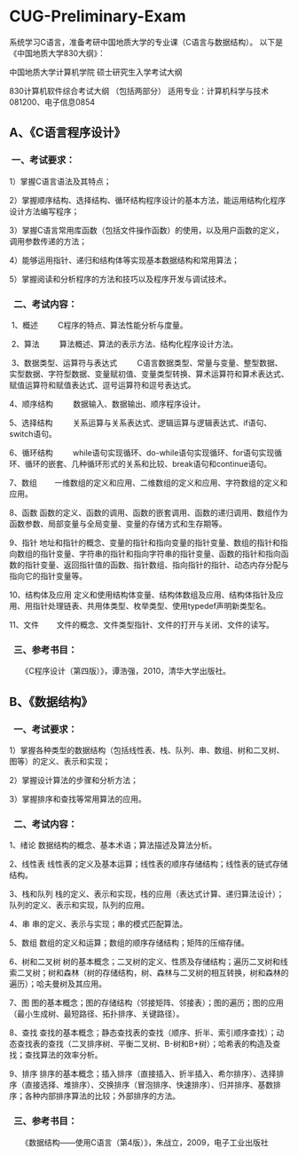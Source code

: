# CUG-Preliminary-Exam
系统学习C语言，准备考研中国地质大学的专业课（C语言与数据结构）。
以下是《中国地质大学830大纲》：

中国地质大学计算机学院
硕士研究生入学考试大纲

830计算机软件综合考试大纲
（包括两部分）
适用专业：计算机科学与技术081200、电子信息0854
## A、《C语言程序设计》

###  一、考试要求：
1）掌握C语言语法及其特点；

2）掌握顺序结构、选择结构、循环结构程序设计的基本方法，能运用结构化程序设计方法编写程序；

3）掌握C语言常用库函数（包括文件操作函数）的使用，以及用户函数的定义，调用参数传递的方法；

4）能够运用指针、递归和结构体等实现基本数据结构和常用算法；

5）掌握阅读和分析程序的方法和技巧以及程序开发与调试技术。

###   二、考试内容：
 1、概述
 　　C程序的特点、算法性能分析与度量。
   
 2、算法
 　　算法概述、算法的表示方法、结构化程序设计方法。
   
 3、数据类型、运算符与表达式
 　　C语言数据类型、常量与变量、整型数据、实型数据、字符型数据、变量赋初值、变量类型转换、算术运算符和算术表达式、赋值运算符和赋值表达式、逗号运算符和逗号表达式。
   
4、顺序结构
 　　数据输入、数据输出、顺序程序设计。
   
5、选择结构
 　　关系运算与关系表达式、逻辑运算与逻辑表达式、if语句、switch语句。
   
6、循环结构
 　　while语句实现循环、do-while语句实现循环、for语句实现循环、循环的嵌套、几种循环形式的关系和比较、break语句和continue语句。
   
7、数组
　　一维数组的定义和应用、二维数组的定义和应用、字符数组的定义和应用。
  
8、函数
函数的定义、函数的调用、函数的嵌套调用、函数的递归调用、数组作为函数参数、局部变量与全局变量、变量的存储方式和生存期等。

9、指针
地址和指针的概念、变量的指针和指向变量的指针变量、数组的指针和指向数组的指针变量、字符串的指针和指向字符串的指针变量、函数的指针和指向函数的指针变量、返回指针值的函数、指针数组、指向指针的指针、动态内存分配与指向它的指针变量等。

10、结构体及应用
    定义和使用结构体变量、结构体数组及应用、结构体指针及应用、用指针处理链表、共用体类型、枚举类型、使用typedef声明新类型名。
    
11、文件
　　文件的概念、文件类型指针、文件的打开与关闭、文件的读写。
  
###   三、参考书目：
　　《C程序设计（第四版）》，谭浩强，2010，清华大学出版社。
　　
## B、《数据结构》

###   一、考试要求：
1）掌握各种类型的数据结构（包括线性表、栈、队列、串、数组、树和二叉树、图等）的定义、表示和实现；

2）掌握设计算法的步骤和分析方法；

3）掌握排序和查找等常用算法的应用。

###   二、考试内容：
1、绪论
数据结构的概念、基本术语；算法描述及算法分析。

2、线性表
线性表的定义及基本运算；线性表的顺序存储结构；线性表的链式存储结构。

3、栈和队列
栈的定义、表示和实现，栈的应用（表达式计算、递归算法设计）；队列的定义、表示和实现，队列的应用。

4、串
串的定义、表示与实现；串的模式匹配算法。

5、数组
数组的定义和运算；数组的顺序存储结构；矩阵的压缩存储。

6、树和二叉树
树的基本概念；二叉树的定义、性质及存储结构；遍历二叉树和线索二叉树；树和森林（树的存储结构，树、森林与二叉树的相互转换，树和森林的遍历）；哈夫曼树及其应用。

7、图
图的基本概念；图的存储结构（邻接矩阵、邻接表）；图的遍历；图的应用（最小生成树、最短路径、拓扑排序、关键路径）。

8、查找
查找的基本概念；静态查找表的查找（顺序、折半、索引顺序查找）；动态查找表的查找（二叉排序树、平衡二叉树、B-树和B+树）；哈希表的构造及查找；查找算法的效率分析。

9、排序
排序的基本概念；插入排序（直接插入、折半插入、希尔排序）、选择排序（直接选择、堆排序）、交换排序（冒泡排序、快速排序）、归并排序、基数排序；各种内部排序算法的比较；外部排序的方法。

###   三、参考书目：
　　《数据结构——使用C语言（第4版）》，朱战立，2009，电子工业出版社
  
